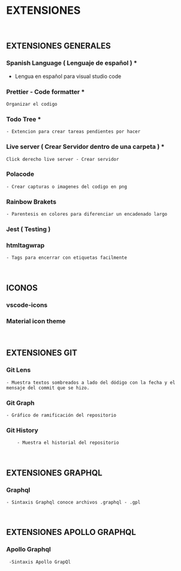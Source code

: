 # EXTENSIONES

<br>

## EXTENSIONES GENERALES 

### Spanish Language ( Lenguaje de español ) *
- Lengua en español para visual studio code

### Prettier - Code formatter *
    Organizar el codigo

### Todo Tree *
    - Extencion para crear tareas pendientes por hacer

### Live server ( Crear Servidor dentro de una carpeta ) *
    Click derecho live server - Crear servidor

### Polacode
    - Crear capturas o imagenes del codigo en png

### Rainbow Brakets
    - Parentesis en colores para diferenciar un encadenado largo

### Jest ( Testing )


### htmltagwrap
    - Tags para encerrar con etiquetas facilmente

<br>

## ICONOS

### vscode-icons

### Material icon theme

<br>

## EXTENSIONES GIT 


### Git Lens

    - Muestra textos sombreados a lado del dódigo con la fecha y el mensaje del commit que se hizo.


### Git Graph

    - Gráfico de ramificación del repositorio



### Git History
    
        - Muestra el historial del repositorio

<br>

## EXTENSIONES GRAPHQL

### Graphql

    - Sintaxis Graphql conoce archivos .graphql - .gpl

<br>

## EXTENSIONES APOLLO GRAPHQL

### Apollo Graphql
     -Sintaxis Apollo GrapQl
